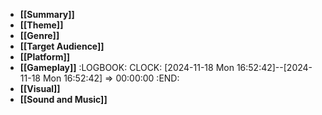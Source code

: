 - **[[Summary]]**
- **[[Theme]]**
- **[[Genre]]**
- **[[Target Audience]]**
- **[[Platform]]**
- **[[Gameplay]]**
  :LOGBOOK:
  CLOCK: [2024-11-18 Mon 16:52:42]--[2024-11-18 Mon 16:52:42] =>  00:00:00
  :END:
- **[[Visual]]**
- **[[Sound and Music]]**